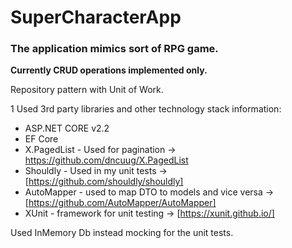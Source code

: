 # SuperCharacterApp
### The application mimics sort of RPG game.

**Currently CRUD operations implemented only.**

Repository pattern with Unit of Work.

1 Used 3rd party libraries and other technology stack information:

    
* ASP.NET CORE v2.2   
* EF Core
* X.PagedList - Used for pagination -> https://github.com/dncuug/X.PagedList
* Shouldly - Used in my unit tests  -> [https://github.com/shouldly/shouldly]
* AutoMapper - used to map DTO to models and vice versa -> [https://github.com/AutoMapper/AutoMapper]
* XUnit - framework for unit testing -> [https://xunit.github.io/]


Used InMemory Db instead mocking for the unit tests.
